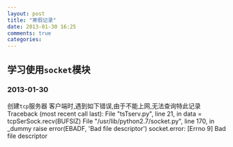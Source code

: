 ```yaml
---
layout: post
title: "寒假记录"
date: 2013-01-30 16:25
comments: true
categories: 
---
```

## 学习使用`socket`模块
### 2013-01-30  
创建`tcp`服务器 客户端时,遇到如下错误,由于不能上网,无法查询特此记录  
	Traceback (most recent call last):
		File "tsTserv.py", line 21, in <module>
		data = tcpSerSock.recv(BUFSIZ)
	File "/usr/lib/python2.7/socket.py", line 170, in _dummy
		raise error(EBADF, 'Bad file descriptor')
	socket.error: [Errno 9] Bad file descriptor
